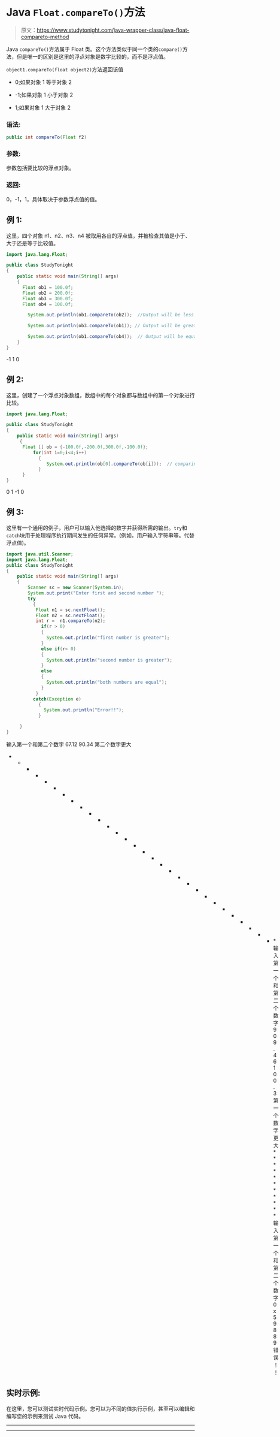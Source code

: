 # Java `Float.compareTo()`方法

> 原文：<https://www.studytonight.com/java-wrapper-class/java-float-compareto-method>

Java `compareTo()`方法属于 Float 类。这个方法类似于同一个类的`compare()`方法，但是唯一的区别是这里的浮点对象是数字比较的，而不是浮点值。

`object1.compareTo(float object2)`方法返回该值

*   0;如果对象 1 等于对象 2

*   -1;如果对象 1 小于对象 2

*   1;如果对象 1 大于对象 2

### 语法:

```java
public int compareTo(Float f2)
```

### 参数:

参数包括要比较的浮点对象。

### 返回:

0，-1，1，具体取决于参数浮点值的值。

## 例 1:

这里，四个对象 n1、n2、n3、n4 被取用各自的浮点值，并被检查其值是小于、大于还是等于比较值。

```java
import java.lang.Float;

public class StudyTonight 
{  
    public static void main(String[] args) 
    {          
      Float ob1 = 100.0f;  
      Float ob2 = 200.0f;  
      Float ob3 = 300.0f;  
      Float ob4 = 100.0f;  

        System.out.println(ob1.compareTo(ob2));  //Output will be less than zero

        System.out.println(ob3.compareTo(ob1)); // Output will be greater than zero  

        System.out.println(ob1.compareTo(ob4));  // Output will be equal to zero
    }  
} 
```

-1
1
0

## 例 2:

这里，创建了一个浮点对象数组，数组中的每个对象都与数组中的第一个对象进行比较。

```java
import java.lang.Float;

public class StudyTonight 
{  
    public static void main(String[] args) 
     {          
      Float [] ob = {-100.0f,-200.0f,300.0f,-100.0f}; 
          for(int i=0;i<4;i++)
            {
               System.out.println(ob[0].compareTo(ob[i]));  // comparing each object of array with first object
            }
      }  
} 
```

0
1
-1
0

## 例 3:

这里有一个通用的例子，用户可以输入他选择的数字并获得所需的输出。`try`和`catch`块用于处理程序执行期间发生的任何异常。(例如，用户输入字符串等。代替浮点值)。

```java
import java.util.Scanner; 
import java.lang.Float;
public class StudyTonight 
{  
    public static void main(String[] args) 
    {      
        Scanner sc = new Scanner(System.in);  
        System.out.print("Enter first and second number ");  
        try
          {
           Float n1 = sc.nextFloat();  
           Float n2 = sc.nextFloat();  
           int r =  n1.compareTo(n2);    
             if(r > 0)
             {  
               System.out.println("first number is greater");  
             }
             else if(r< 0) 
             {  
               System.out.println("second number is greater");  
             } 
             else
             {  
               System.out.println("both numbers are equal");
             }
           }
          catch(Exception e)
            {
              System.out.println("Error!!");
            }

     }  
} 
```

输入第一个和第二个数字 67.12 90.34
第二个数字更大
* * * * * * * * * * * * * * * * * * * * * * * * * * * * * * *输入第一个和第二个数字 909.46 100.3
第一个数字更大
***********输入第一个和第二个数字 0x598 89
错误！！

## 实时示例:

在这里，您可以测试实时代码示例。您可以为不同的值执行示例，甚至可以编辑和编写您的示例来测试 Java 代码。

* * *

* * *
